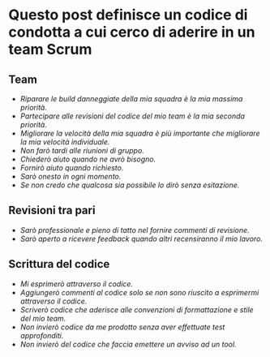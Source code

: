 # **Questo post definisce un codice di condotta a cui cerco di aderire in un team Scrum**
## **Team**
- *Riparare le build danneggiate della mia squadra è la mia massima priorità.*
- *Partecipare alle revisioni del codice del mio team è la mia seconda priorità.*
- *Migliorare la velocità della mia squadra è più importante che migliorare la mia velocità individuale.*
- *Non farò tardi alle riunioni di gruppo.*
- *Chiederò aiuto quando ne avrò bisogno.*
- *Fornirò aiuto quando richiesto.*
- *Sarò onesto in ogni momento.*
- *Se non credo che qualcosa sia possibile lo dirò senza esitazione.*
## **Revisioni tra pari**
- *Sarò professionale e pieno di tatto nel fornire commenti di revisione.*
- *Sarò aperto a ricevere feedback quando altri recensiranno il mio lavoro.*
## **Scrittura del codice**
- *Mi esprimerò attraverso il codice.*
- *Aggiungerò commenti al codice solo se non sono riuscito a esprimermi attraverso il codice.*
- *Scriverò codice che aderisce alle convenzioni di formattazione e stile del mio team.*
- *Non invierò codice da me prodotto senza aver effettuate test approfonditi.*
- *Non invierò del codice che faccia emettere un avviso ad un tool.*
